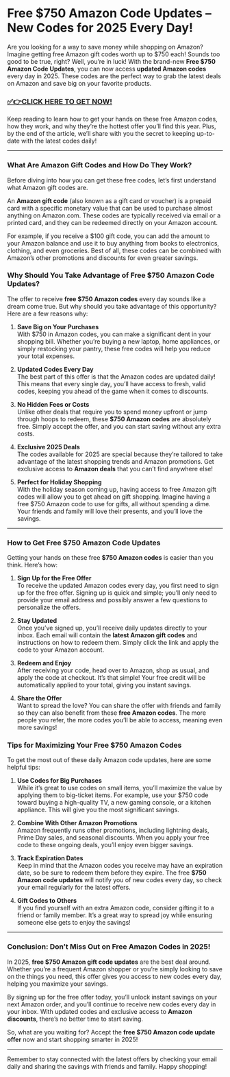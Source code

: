 # Free $750 Amazon Code Updates – New Codes for 2025 Every Day!

Are you looking for a way to save money while shopping on Amazon? Imagine getting free Amazon gift codes worth up to $750 each! Sounds too good to be true, right? Well, you’re in luck! With the brand-new **Free $750 Amazon Code Updates**, you can now access **updated Amazon codes** every day in 2025. These codes are the perfect way to grab the latest deals on Amazon and save big on your favorite products.

### [✅👉CLICK HERE TO GET NOW!](https://freerewards.xyz/amazon/go/)

Keep reading to learn how to get your hands on these free Amazon codes, how they work, and why they’re the hottest offer you’ll find this year. Plus, by the end of the article, we’ll share with you the secret to keeping up-to-date with the latest codes daily!

---

### What Are Amazon Gift Codes and How Do They Work?

Before diving into how you can get these free codes, let’s first understand what Amazon gift codes are. 

An **Amazon gift code** (also known as a gift card or voucher) is a prepaid card with a specific monetary value that can be used to purchase almost anything on Amazon.com. These codes are typically received via email or a printed card, and they can be redeemed directly on your Amazon account. 

For example, if you receive a $100 gift code, you can add the amount to your Amazon balance and use it to buy anything from books to electronics, clothing, and even groceries. Best of all, these codes can be combined with Amazon’s other promotions and discounts for even greater savings.

### Why Should You Take Advantage of Free $750 Amazon Code Updates?

The offer to receive **free $750 Amazon codes** every day sounds like a dream come true. But why should you take advantage of this opportunity? Here are a few reasons why:

1. **Save Big on Your Purchases**  
   With $750 in Amazon codes, you can make a significant dent in your shopping bill. Whether you’re buying a new laptop, home appliances, or simply restocking your pantry, these free codes will help you reduce your total expenses.

2. **Updated Codes Every Day**  
   The best part of this offer is that the Amazon codes are updated daily! This means that every single day, you’ll have access to fresh, valid codes, keeping you ahead of the game when it comes to discounts.

3. **No Hidden Fees or Costs**  
   Unlike other deals that require you to spend money upfront or jump through hoops to redeem, these **$750 Amazon codes** are absolutely free. Simply accept the offer, and you can start saving without any extra costs.

4. **Exclusive 2025 Deals**  
   The codes available for 2025 are special because they’re tailored to take advantage of the latest shopping trends and Amazon promotions. Get exclusive access to **Amazon deals** that you can’t find anywhere else!

5. **Perfect for Holiday Shopping**  
   With the holiday season coming up, having access to free Amazon gift codes will allow you to get ahead on gift shopping. Imagine having a free $750 Amazon code to use for gifts, all without spending a dime. Your friends and family will love their presents, and you’ll love the savings.

---

### How to Get Free $750 Amazon Code Updates

Getting your hands on these free **$750 Amazon codes** is easier than you think. Here’s how:

1. **Sign Up for the Free Offer**  
   To receive the updated Amazon codes every day, you first need to sign up for the free offer. Signing up is quick and simple; you’ll only need to provide your email address and possibly answer a few questions to personalize the offers.

2. **Stay Updated**  
   Once you’ve signed up, you’ll receive daily updates directly to your inbox. Each email will contain the **latest Amazon gift codes** and instructions on how to redeem them. Simply click the link and apply the code to your Amazon account.

3. **Redeem and Enjoy**  
   After receiving your code, head over to Amazon, shop as usual, and apply the code at checkout. It’s that simple! Your free credit will be automatically applied to your total, giving you instant savings.

4. **Share the Offer**  
   Want to spread the love? You can share the offer with friends and family so they can also benefit from these **free Amazon codes**. The more people you refer, the more codes you’ll be able to access, meaning even more savings!

### Tips for Maximizing Your Free $750 Amazon Codes

To get the most out of these daily Amazon code updates, here are some helpful tips:

1. **Use Codes for Big Purchases**  
   While it’s great to use codes on small items, you’ll maximize the value by applying them to big-ticket items. For example, use your $750 code toward buying a high-quality TV, a new gaming console, or a kitchen appliance. This will give you the most significant savings.

2. **Combine With Other Amazon Promotions**  
   Amazon frequently runs other promotions, including lightning deals, Prime Day sales, and seasonal discounts. When you apply your free code to these ongoing deals, you’ll enjoy even bigger savings.

3. **Track Expiration Dates**  
   Keep in mind that the Amazon codes you receive may have an expiration date, so be sure to redeem them before they expire. The free **$750 Amazon code updates** will notify you of new codes every day, so check your email regularly for the latest offers.

4. **Gift Codes to Others**  
   If you find yourself with an extra Amazon code, consider gifting it to a friend or family member. It’s a great way to spread joy while ensuring someone else gets to enjoy the savings!

---

### Conclusion: Don’t Miss Out on Free Amazon Codes in 2025!

In 2025, **free $750 Amazon gift code updates** are the best deal around. Whether you’re a frequent Amazon shopper or you’re simply looking to save on the things you need, this offer gives you access to new codes every day, helping you maximize your savings.

By signing up for the free offer today, you’ll unlock instant savings on your next Amazon order, and you’ll continue to receive new codes every day in your inbox. With updated codes and exclusive access to **Amazon discounts**, there’s no better time to start saving.

So, what are you waiting for? Accept the **free $750 Amazon code update offer** now and start shopping smarter in 2025!

---

Remember to stay connected with the latest offers by checking your email daily and sharing the savings with friends and family. Happy shopping!
